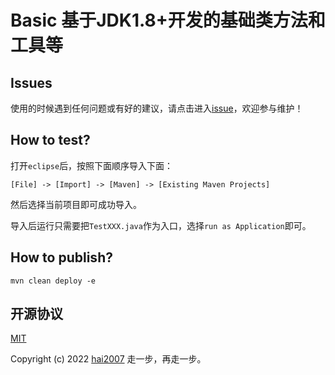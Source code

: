 # Basic 基于JDK1.8+开发的基础类方法和工具等

## Issues
使用的时候遇到任何问题或有好的建议，请点击进入[issue](https://github.com/hai2007/basic.java/issues)，欢迎参与维护！

## How to test?

打开```eclipse```后，按照下面顺序导入下面：

```
[File] -> [Import] -> [Maven] -> [Existing Maven Projects]
```

然后选择当前项目即可成功导入。

导入后运行只需要把```TestXXX.java```作为入口，选择```run as Application```即可。

## How to publish?

```
mvn clean deploy -e
```

开源协议
---------------------------------------
[MIT](https://github.com/hai2007/basic.java/blob/master/LICENSE)

Copyright (c) 2022 [hai2007](https://hai2007.gitee.io/sweethome/) 走一步，再走一步。
